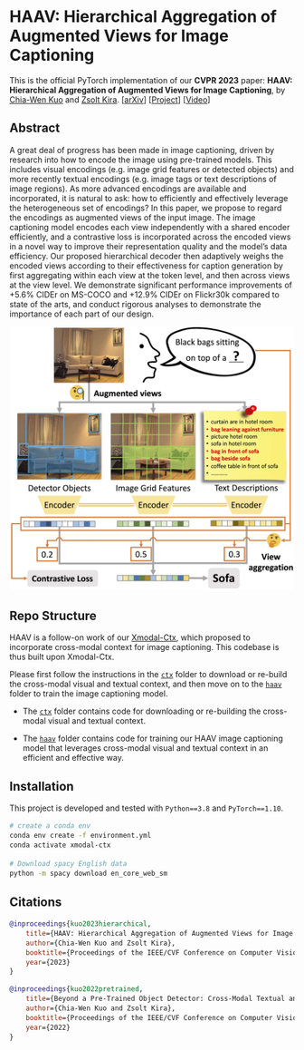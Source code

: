 # HAAV: Hierarchical Aggregation of Augmented Views for Image Captioning

This is the official PyTorch implementation of our __CVPR 2023__ paper:
__HAAV: Hierarchical Aggregation of Augmented Views for Image Captioning__, by [Chia-Wen Kuo](https://sites.google.com/view/chiawen-kuo/home) and [Zsolt Kira](https://faculty.cc.gatech.edu/~zk15/).
[[arXiv](https://arxiv.org/abs/2305.16295)] [[Project](https://sites.google.com/view/chiawen-kuo/home/haav)] [[Video](https://www.youtube.com/watch?v=s9nq8T51Gs0)]

## Abstract

A great deal of progress has been made in image captioning, driven by research into how to encode the image using pre-trained models. This includes visual encodings (e.g. image grid features or detected objects) and more recently textual encodings (e.g. image tags or text descriptions of image regions). As more advanced encodings are available and incorporated, it is natural to ask: how to efficiently and effectively leverage the heterogeneous set of encodings? In this paper, we propose to regard the encodings as augmented views of the input image. The image captioning model encodes each view independently with a shared encoder efficiently, and a contrastive loss is incorporated across the encoded views in a novel way to improve their representation quality and the model’s data efficiency. Our proposed hierarchical decoder then adaptively weighs the encoded views according to their effectiveness for caption generation by first aggregating within each view at the token level, and then across views at the view level. We demonstrate significant performance improvements of +5.6% CIDEr on MS-COCO and +12.9% CIDEr on Flickr30k compared to state of the arts, and conduct rigorous analyses to demonstrate the importance of each part of our design.

![concept](images/concept.jpg)

## Repo Structure

HAAV is a follow-on work of our [Xmodal-Ctx](https://github.com/GT-RIPL/Xmodal-Ctx), which proposed to incorporate cross-modal context for image captioning. This codebase is thus built upon Xmodal-Ctx.

Please first follow the instructions in the [`ctx`](./ctx) folder to download or re-build the cross-modal visual and textual context, and then move on to the [`haav`](./haav) folder to train the image captioning model.

- The [`ctx`](./ctx) folder contains code for downloading or re-building the cross-modal visual and textual context.

- The [`haav`](./haav) folder contains code for training our HAAV image captioning model that leverages cross-modal visual and textual context in an efficient and effective way.

## Installation

This project is developed and tested with `Python==3.8` and `PyTorch==1.10`.

```bash
# create a conda env
conda env create -f environment.yml
conda activate xmodal-ctx

# Download spacy English data
python -m spacy download en_core_web_sm
```

## Citations

```BibTeX
@inproceedings{kuo2023hierarchical,
    title={HAAV: Hierarchical Aggregation of Augmented Views for Image Captioning},
    author={Chia-Wen Kuo and Zsolt Kira},
    booktitle={Proceedings of the IEEE/CVF Conference on Computer Vision and Pattern Recognition},
    year={2023}
}
```

```BibTeX
@inproceedings{kuo2022pretrained,
    title={Beyond a Pre-Trained Object Detector: Cross-Modal Textual and Visual Context for Image Captioning},
    author={Chia-Wen Kuo and Zsolt Kira},
    booktitle={Proceedings of the IEEE/CVF Conference on Computer Vision and Pattern Recognition},
    year={2022}
}
```
